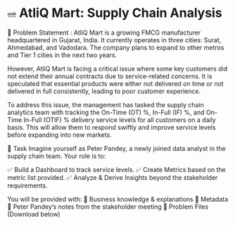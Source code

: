 
# <img src="https://github.com/sangRam698/AtliQMart_Supply_Chain_Analysis/blob/main/Assets/Screenshot%202025-01-29%20090426.png" width="4%" height="4%"> AtliQ Mart: Supply Chain Analysis
📌 Problem Statement  :
AtliQ Mart is a growing FMCG manufacturer headquartered in Gujarat, India. It currently operates in three cities: Surat, Ahmedabad, and Vadodara. The company plans to expand to other metros and Tier 1 cities in the next two years.

However, AtliQ Mart is facing a critical issue where some key customers did not extend their annual contracts due to service-related concerns. It is speculated that essential products were either not delivered on time or not delivered in full consistently, leading to poor customer experience.

To address this issue, the management has tasked the supply chain analytics team with tracking the On-Time (OT) %, In-Full (IF) %, and On-Time In-Full (OTIF) % delivery service levels for all customers on a daily basis. This will allow them to respond swiftly and improve service levels before expanding into new markets.

🎯 Task
Imagine yourself as Peter Pandey, a newly joined data analyst in the supply chain team. Your role is to:

✅ Build a Dashboard to track service levels.
✅ Create Metrics based on the metric list provided.
✅ Analyze & Derive Insights beyond the stakeholder requirements.

You will be provided with:
📌 Business knowledge & explanations
📌 Metadata
📌 Peter Pandey’s notes from the stakeholder meeting
📌 Problem Files (Download below)

